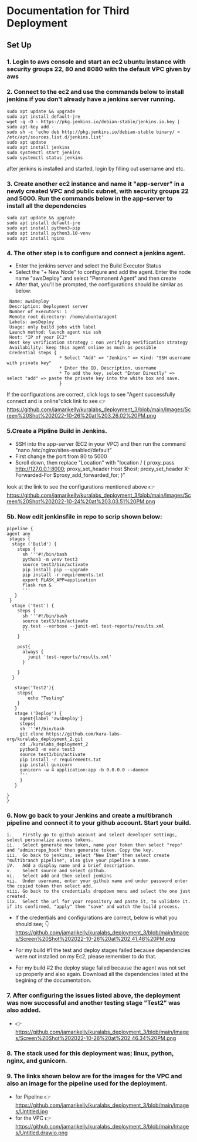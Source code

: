 # Documentation for Third Deployment 

## Set Up

### 1. Login to aws console and start an ec2 ubuntu instance with security groups 22, 80 and 8080 with the default VPC given by aws

### 2. Connect to the ec2 and use the commands below to install jenkins if you don't already have a jenkins server running.
```
sudo apt update && upgrade
sudo apt install default-jre
wget -q -O - https://pkg.jenkins.io/debian-stable/jenkins.io.key | sudo apt-key add -
sudo sh -c 'echo deb http://pkg.jenkins.io/debian-stable binary/ > /etc/apt/sources.list.d/jenkins.list'
sudo apt update
sudo apt install jenkins
sudo systemctl start jenkins
sudo systemctl status jenkins
```
after jenkins is installed and started, login by filling out username and etc.

### 3. Create another ec2 instance and name it "app-server" in a newly created VPC and public subnet, with security groups 22 and 5000. Run the commands below in the app-server to install all the dependencies
```
sudo apt update && upgrade
sudo apt install default-jre
sudo apt install python3-pip
sudo apt install python3.10-venv
sudo apt install nginx
```
### 4. The other step is to configure and connect a jenkins agent.

* Enter the jenkins server and select the Build Executor Status
* Select the "+ New Node" to configure and add the agent. Enter the node name "awsDeploy" and select "Permanent Agent" and then create 
* After that, you'll be prompted, the configurations should be similar as below: 
 ```
  Name: awsDeploy
  Description: Deployment server
  Number of executors: 1
  Remote root directory: /home/ubuntu/agent 
  Labels: awsDeploy
  Usage: only build jobs with label
  Launch method: launch agent via ssh
  Host: "IP of your EC2"
  Host key verification strategy : non verifying verification strategy
  Availability: keep this agent online as much as possible 
  Credential steps {
                     * Select "Add" => "Jenkins" => Kind: "SSH username with private key"
                     * Enter the ID, Description, username
                     * To add the key, select "Enter Directly" => select "add" => paste the private key into the white box and save.
                     }                   
   ``` 
    
   If the configurations are correct, click logs to see "Agent successfully connect and is online"click link to see  👉 https://github.com/jamarikelly/kuralabs_deployment_3/blob/main/Images/Screen%20Shot%202022-10-26%20at%203.26.02%20PM.png
  
### 5.Create a Pipline Build in Jenkins.

   * SSH into the app-server (EC2 in your VPC) and then run the command "nano /etc/nginx/sites-enabled/default"
   * First change the port from 80 to 5000
   * Scroll down, then replace "Location" with 
   "location / { proxy_pass http://127.0.0.1:8000;
                 proxy_set_header Host $host;
                 proxy_set_header X- Forwarded-For $proxy_add_forwarded_for;
                  }"
                   
 look at the link to see the configurations mentioned above 👉 https://github.com/jamarikelly/kuralabs_deployment_3/blob/main/Images/Screen%20Shot%202022-10-24%20at%203.03.51%20PM.png
 
### 5b. Now edit jenkinsfile in repo to scrip shown below:
  ```
  pipeline {
  agent any
   stages {
    stage ('Build') {
      steps {
        sh '''#!/bin/bash
        python3 -m venv test3
        source test3/bin/activate
        pip install pip --upgrade
        pip install -r requirements.txt
        export FLASK_APP=application
        flask run &
        '''
     }
   }
    stage ('test') {
      steps {
        sh '''#!/bin/bash
        source test3/bin/activate
        py.test --verbose --junit-xml test-reports/results.xml
        ''' 
      }
    
      post{
        always {
          junit 'test-reports/results.xml'
        }
       
      }
    }
     
     stage('Test2'){
      steps{
          echo "Testing"
      }
     }
     stage ('Deploy') {
       agent{label 'awsDeploy'}
       steps{
       sh '''#!/bin/bash
       git clone https://github.com/kura-labs-org/kuralabs_deployment_2.git
       cd ./kuralabs_deployment_2
       python3 -m venv test3
       source test3/bin/activate
       pip install -r requirements.txt
       pip install gunicorn
       gunicorn -w 4 application:app -b 0.0.0.0 --daemon
       '''
       }
     }
       
  }
 }
 
 ```
### 6. Now go back to your Jenkins and create a multibranch pipeline and connect it to your github account. Start your build. 

```
i.    Firstly go to github account and select developer settings, select personalize access tokens.
ii.   Select generate new token, name your token then select "repo" and "admin:repo_hook" then generate token. Copy the key.
iii.  Go back to jenkins, select "New Item" then select create "multibranch pipeline", also give your pipeline a name.
iV.   Add a display name and a brief description.
v.    Select source and select github.
vi.   Select add and then select jenkins
vii.  Under username, enter your github name and under password enter the copied token then select add.
viii. Go back to the credentials dropdown menu and select the one just created. 
iix.  Select the url for your repository and paste it, to validate it. if its confirmed, "apply" then "save" and watch the build process.
```
* If the credentials and configurations are correct, below is what you should see;
👇 https://github.com/jamarikelly/kuralabs_deployment_3/blob/main/Images/Screen%20Shot%202022-10-26%20at%202.41.46%20PM.png

* For my build #1 the test and deploy stages failed because dependencies were not installed on my Ec2, please remember to do that. 
* For my build #2 the deploy stage failed because the agent was not set up properly and also again. Download all the dependencies listed at the begining   of the documentation.

### 7. After configuring the issues listed above, the deployment was now successful and another testing stage "Test2" was also added.
  
 *  👉 https://github.com/jamarikelly/kuralabs_deployment_3/blob/main/Images/Screen%20Shot%202022-10-26%20at%202.46.34%20PM.png


### 8. The stack used for this deployment was; linux, python, nginx, and gunicorn.

### 9. The links shown below are for the images for the VPC and also an image for the pipeline used for the deployment.
    
  * for Pipeline 👉 https://github.com/jamarikelly/kuralabs_deployment_3/blob/main/Images/Untitled.jpg
  * for the VPC  👉 https://github.com/jamarikelly/kuralabs_deployment_3/blob/main/Images/Untitled.drawio.png
